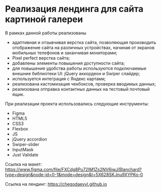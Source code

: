 # Реализация лендинга для сайта картиной галереи
В рамках данной работы реализованы
* адаптивная и отзывчивая верстка сайта, позволяющая производить отображение сайта на различных устройствах, начиная от экранов мобильных телефонов и заканчивая мониторами;
* Pixel perfect верстка сайта;
* добавлены элементы повышения доступности сайта;
* для повышения удобства работы используются подключаемые внешние библиотеки UI: jQuery аккордеон и Swiper слайдер;
* используется интеграция с Яндекс картами;
* реализована кастомизация чекбоксов, проверка вводимых данных;
* реализована отправка контактных данных на тестовый почтовый ящик.

При реализации проекта использовались следующие инструменты:
* Figma
* HTML5
* CSS3
* Flexbox
* JS
* jQuery accordion
* Swiper-slider
* InputMask
* Just Validate

Ссылка на макет: https://www.figma.com/file/FXCdg8Pu72IM1Zs2NV6iwJ/Blanchard?type=design&node-id=0-1&mode=design&t=5X628SKJnu9XYPKo-0

Ссылка на лендинг: https://chegodaevvl.github.io
